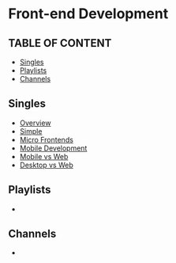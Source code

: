 # Front-end Development

## TABLE OF CONTENT
- [Singles](#Singles)
- [Playlists](#Playlists)
- [Channels](#Channels)

## Singles
- [Overview](https://www.youtube.com/watch?v=WG5ikvJ2TKA&pp=ygUUZnJvbnRlbmQgZGV2ZWxvcG1lbnQ%3D)
- [Simple](https://www.youtube.com/watch?v=Q8NPQ2RgWyg&pp=ygUUZnJvbnRlbmQgZGV2ZWxvcG1lbnQ%3D)
- [Micro Frontends](https://www.youtube.com/watch?v=lKKsjpH09dU&pp=ygURZnJvbnRlbmQgY29uY2VwdHM%3D)
- [Mobile Development](https://www.youtube.com/watch?v=WvwwL0TwH6U&pp=ygUSbW9iaWxlIGRldmVsb3BtZW50)
- [Mobile vs Web](https://www.youtube.com/watch?v=X3cFy5X3ioA&pp=ygUXbW9iaWxlIHZzIGRza3RvcCB2cyB3ZWI%3D)
- [Desktop vs Web](https://youtu.be/k_XuIw-ceqM?si=rdvfRwh_Zw2d1Ebq)

## Playlists
-

## Channels
-

